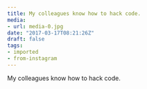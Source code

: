 ```yaml
---
title: My colleagues know how to hack code.
media:
- url: media-0.jpg
date: "2017-03-17T08:21:26Z"
draft: false
tags:
- imported
- from-instagram
---
```

My colleagues know how to hack code.
